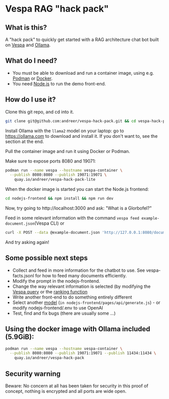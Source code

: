 # Vespa RAG "hack pack"

## What is this?
A "hack pack" to quickly get started with a RAG architecture chat bot built on [Vespa](vespa.ai) and [Ollama](https://ollama.com).

## What do I need?
* You must be able to download and run a container image, using e.g. [Podman](https://podman.io) or [Docker](https://www.docker.com).
* You need [Node.js](https://nodejs.org/en) to run the demo front-end.

## How do I use it?

Clone this git repo, and cd into it.
```bash
git clone git@github.com:andreer/vespa-hack-pack.git && cd vespa-hack-pack
```

Install Ollama with the `llama2` model on your laptop: go to https://ollama.com to download and install it. If you don't want to, see the section at the end.

Pull the container image and run it using Docker or Podman.

Make sure to expose ports 8080 and 19071:

```bash
podman run --name vespa --hostname vespa-container \
  --publish 8080:8080 --publish 19071:19071 \
    quay.io/andreer/vespa-hack-pack-lite
```

When the docker image is started you can start the Node.js frontend:

```bash
cd nodejs-frontend && npm install && npm run dev
```

Now, try going to http://localhost:3000 and ask: "What is a Glorbofel?"

Feed in some relevant information with the command `vespa feed example-document.json`(Vespa CLI) or
```bash
curl -X POST --data @example-document.json 'http://127.0.0.1:8080/document/v1/mynamespace/my_content/docid/example-document-id'
```

And try asking again!

## Some possible next steps

* Collect and feed in more information for the chatbot to use. See vespa-facts.jsonl for how to feed many documents efficiently.
* Modify the prompt in the nodejs-frontend.
* Change the way relevant information is selected (by modifying the [Vespa query](https://docs.vespa.ai/en/query-language.html) or the [ranking function](https://docs.vespa.ai/en/ranking-expressions-features.html)
* Write another front-end to do something entirely different
* Select another [model](https://ollama.com/library) (`in nodejs-frontend/pages/api/generate.js`) - or modify nodejs-frontend/.env to use OpenAI
* Test, find and fix bugs (there are usually some ...)

## Using the docker image with Ollama included (5.9GiB):

```bash
podman run --name vespa --hostname vespa-container \
  --publish 8080:8080 --publish 19071:19071 --publish 11434:11434 \
    quay.io/andreer/vespa-hack-pack
```

## Security warning
Beware: No concern at all has been taken for security in this proof of concept, nothing is encrypted and all ports are wide open.
